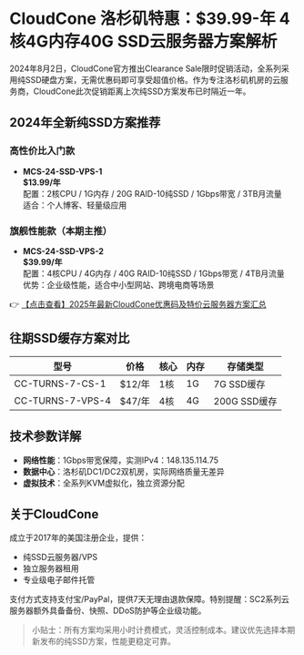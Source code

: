 # CloudCone 洛杉矶特惠：$39.99-年 4核4G内存40G SSD云服务器方案解析

2024年8月2日，CloudCone官方推出Clearance Sale限时促销活动，全系列采用纯SSD硬盘方案，无需优惠码即可享受超值价格。作为专注洛杉矶机房的云服务商，CloudCone此次促销距离上次纯SSD方案发布已时隔近一年。

## 2024年全新纯SSD方案推荐

### 高性价比入门款
- **MCS-24-SSD-VPS-1**  
  **$13.99/年**  
  配置：2核CPU / 1G内存 / 20G RAID-10纯SSD / 1Gbps带宽 / 3TB月流量  
  适合：个人博客、轻量级应用

### 旗舰性能款（本期主推）
- **MCS-24-SSD-VPS-2**  
  **$39.99/年**  
  配置：4核CPU / 4G内存 / 40G RAID-10纯SSD / 1Gbps带宽 / 4TB月流量  
  优势：企业级性能，适合中小型网站、跨境电商等场景

👉 [【点击查看】2025年最新CloudCone优惠码及特价云服务器方案汇总](https://bit.ly/Cloudcone)

## 往期SSD缓存方案对比

| 型号              | 价格     | 核心 | 内存  | 存储类型          |
|-------------------|---------|------|-------|-------------------|
| CC-TURNS-7-CS-1   | $12/年  | 1核  | 1G    | 7G SSD缓存        |
| CC-TURNS-7-VPS-4  | $47/年  | 4核  | 4G    | 200G SSD缓存      |

## 技术参数详解
- **网络性能**：1Gbps带宽保障，实测IPv4：148.135.114.75
- **数据中心**：洛杉矶DC1/DC2双机房，实际网络质量无差异
- **虚拟技术**：全系列KVM虚拟化，独立资源分配

## 关于CloudCone
成立于2017年的美国注册企业，提供：
- 纯SSD云服务器/VPS
- 独立服务器租用
- 专业级电子邮件托管

支付方式支持支付宝/PayPal，提供7天无理由退款保障。特别提醒：SC2系列云服务器额外具备备份、快照、DDoS防护等企业级功能。

> 小贴士：所有方案均采用小时计费模式，灵活控制成本。建议优先选择本期新发布的纯SSD方案，性能更稳定可靠。